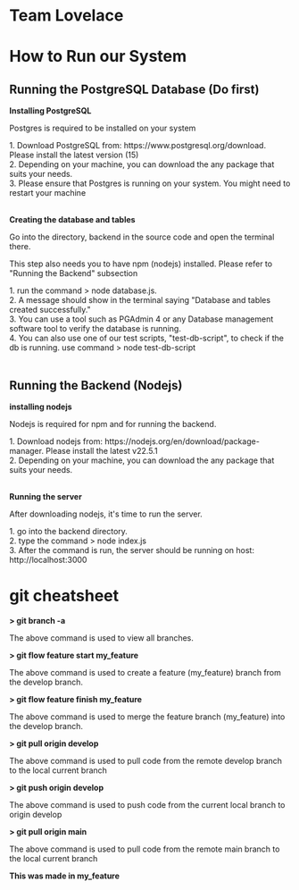 # Team Lovelace

# How to Run our System

## Running the PostgreSQL Database (Do first)

**Installing PostgreSQL**
<p>Postgres is required to be installed on your system</p>
1. Download PostgreSQL from: https://www.postgresql.org/download. Please install the latest version (15) <br>
2. Depending on your machine, you can download the any package that suits your needs. <br>
3. Please ensure that Postgres is running on your system. You might need to restart your machine <br><br>

**Creating the database and tables**
<p>Go into the directory, backend in the source code and open the terminal there.</p>
<p>This step also needs you to have npm (nodejs) installed. Please refer to "Running the Backend" subsection</p>
1. run the command > node database.js. <br>
2. A message should show in the terminal saying "Database and tables created successfully."<br>
3. You can use a tool such as PGAdmin 4 or any Database management software tool to verify the database is running.<br>
4. You can also use one of our test scripts, "test-db-script", to check if the db is running. use command > node test-db-script<br><br>


## Running the Backend (Nodejs)

**installing nodejs** <br>
<p>Nodejs is required for npm and for running the backend.</p>
1. Download nodejs from: https://nodejs.org/en/download/package-manager. Please install the latest v22.5.1 <br>
2. Depending on your machine, you can download the any package that suits your needs. <br><br>

**Running the server** <br>
<p> After downloading nodejs, it's time to run the server. </p>
1. go into the backend directory. <br>
2. type the command > node index.js <br>
3. After the command is run, the server should be running on host: http://localhost:3000

# git cheatsheet

**> git branch -a**
<p>The above command is used to view all branches.</p>

**> git flow feature start my_feature**
<p>The above command is used to create a feature (my_feature) branch from the develop branch.</p>

**> git flow feature finish my_feature**
<p>The above command is used to merge the feature branch (my_feature) into the develop branch.</p>

**> git pull origin develop**
<p>The above command is used to pull code from the remote develop branch to the local current branch</p>

**> git push origin develop**
<p>The above command is used to push code from the current local branch to origin develop</p>

**> git pull origin main**
<p>The above command is used to pull code from the remote main branch to the local current branch</p>

**This was made in my_feature**
